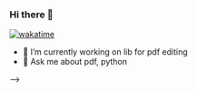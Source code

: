 ### Hi there 👋

[![wakatime](https://wakatime.com/badge/user/55cb45f2-6193-48c2-b59c-a6f926c5e479.svg)](https://wakatime.com/@55cb45f2-6193-48c2-b59c-a6f926c5e479)

- 🔭 I’m currently working on lib for pdf editing
- 💬 Ask me about pdf, python

-->
